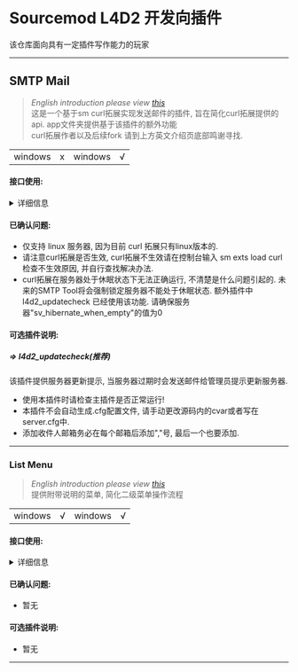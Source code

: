 # Sourcemod L4D2 开发向插件
该仓库面向具有一定插件写作能力的玩家
* * *
## SMTP Mail
> *English introduction please view [this](https://forums.alliedmods.net/showthread.php?p=2815083#post2815083)*  
这是一个基于sm curl拓展实现发送邮件的插件, 旨在简化curl拓展提供的api. app文件夹提供基于该插件的额外功能  
curl拓展作者以及后续fork 请到上方英文介绍页底部鸣谢寻找.
<table>
    <tr>
        <td>windows</td>
        <td>x</td>
        <td>windows</td>
        <td>√</td>
    </tr>
</table>

#### 接口使用: 
<details>

<summary>详细信息</summary>

```sourcepawn  

Action Cmd_Status(int client, int args) 
{
    if( client < 1 || client > MaxClients || !IsClientInGame(client) || IsFakeClient(client) )
        return Plugin_Handled;

    SMTP mail = new SMTP(smtp_host, smtp_port);
    mail.SetVerify(smtp_encryption, smtp_verifyhost, smtp_verifypeer);
    mail.SetSender(account_username, account_password);
    mail.SetTitle("mail title");
    mail.AppendInfo("your mail info first line");
    mail.AppendInfo("your mail info second line");
    mail.AppendInfo("your mail info third line");

    mail.AddRecipient("xxx@xxx.com");
    mail.AddRecipient("zzz@zzz.com");

    mail.Send(MailSendResult);

    return Plugin_Handled;
}

void MailSendResult(int code, const char[] message)
{
    if( code != SEND_SUCCESS )
    {
        LogError(message);
        return;
    }

    LogMessage(message);
}
```
</details>

#### 已确认问题: 
+ 仅支持 linux 服务器, 因为目前 curl 拓展只有linux版本的.
+ 请注意curl拓展是否生效, curl拓展不生效请在控制台输入 sm exts load curl 检查不生效原因, 并自行查找解决办法.
+ curl拓展在服务器处于休眠状态下无法正确运行, 不清楚是什么问题引起的. 未来的SMTP Tool将会强制锁定服务器不能处于休眠状态. 额外插件中 l4d2_updatecheck 已经使用该功能. 请确保服务器"sv_hibernate_when_empty"的值为0
#### 可选插件说明:
##### => l4d2_updatecheck(推荐)
该插件提供服务器更新提示, 当服务器过期时会发送邮件给管理员提示更新服务器. 
+ 使用本插件时请检查主插件是否正常运行!
+ 本插件不会自动生成.cfg配置文件, 请手动更改源码内的cvar或者写在server.cfg中.
+ 添加收件人邮箱务必在每个邮箱后添加","号, 最后一个也要添加.
* * *

### List Menu
> *English introduction please view [this](https://forums.alliedmods.net/showthread.php?p=2815083#post2815083)*  
提供附带说明的菜单, 简化二级菜单操作流程

<table>
    <tr>
        <td>windows</td>
        <td>√</td>
        <td>windows</td>
        <td>√</td>
    </tr>
</table>

#### 接口使用: 
<details>

<summary>详细信息</summary>

```sourcepawn
Action Cmd_ShowTest(int client, int args)
{
    ListMenu listmenu = ListMenu(ListMenuHandler_ShowData);
    char title[128], name[128], description[128];

    Format(title, sizeof(title), "this is my test title");
    listmenu.SetTitle(title);
    
    int count = GetCmdArgInt(1);
    count = count == 0 ? 3 : count;

    for(int i = 1; i <= count; i++)
    {
        FormatEx(name, sizeof(name), "name %d", i);
        FormatEx(description, sizeof(description), "description %d", i);

        listmenu.AddItem(name, description);
    }

    listmenu.Send(client, 20);
    return Plugin_Handled;
}

void ListMenuHandler_ShowData(int client, int index[2], ListData item)
{
    if( client < 1 || client > MaxClients || !IsClientInGame(client) )
        return;
    
    PrintToChatAll("item passdata handle %d", item.passdata);
    if( item.passdata != INVALID_HANDLE )
    {
        // StringMap can be use here.
        // e.x: item.passdata.GetValue();
    }
    else
    {
        PrintToChatAll("no data pass by item");
    }

    PrintToChat(client, "you select item index %d\n /
                        data index %d\n /
                        item_name: %s\n /
                        item_description: %s\n /
                        passdata: %d-%d", 
                        index[0], index[1], item.name, item.description,);
}
```
</details>

#### 已确认问题: 
+ 暂无
#### 可选插件说明:
+ 暂无
* * *
